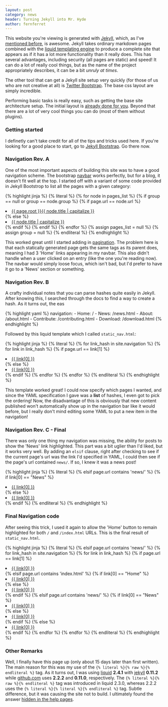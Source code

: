 ```yaml
---
layout: post
category: news
header: Turning Jekyll into Mr. Hyde
author: fernferret
---
```


This website you're viewing is generated with [Jekyll](https://github.com/mojombo/jekyll), which, as I've [mentioned before](/news/multiverse-blog.html), is awesome. Jekyll takes ordinary markdown pages combined with the [liquid templating engine](https://github.com/shopify/liquid/wiki/liquid-for-designers) to produce a complete site that appears as if it has a lot more functionality than it really does. This has several advantages, including security (all pages are static) and speed! It can do a lot of really cool things, but as the name of the project appropriately describes, it can be a bit _unruly at times_.

The other tool that can get a Jekyll site setup very quickly (for those of us who are not creative at all) is [Twitter Bootstrap](http://twitter.github.com/bootstrap/). The base css layout are simply incredible.

Performing basic tasks is really easy, such as getting the base site architecture setup. The initial layout is [already done for you](https://github.com/mojombo/jekyll/wiki/Usage). Beyond that there are a lot of very cool things you can do (most of them without plugins).

### Getting started
I definetly can't take credit for all of the tips and tricks used here. If you're looking for a good place to start, go to [Jekyll Bootstrap](http://jekyllbootstrap.com/). Go there now.

### Navigation Rev. A
One of the most important aspects of building this site was to have a good navigation scheme. The bootstrap [navbar](http://twitter.github.com/bootstrap/components.html#navbar) works perfectly, but for a blog, it doesn't fit well at the top. I started off with a variant of some code provided in Jekyll Bootstrop to list all the pages with a given category:

{% highlight jinja %}
  {% literal %}
  {% for node in pages_list %}
    {% if group == null or group == node.group %}
      {% if page.url == node.url %}
      <li class="active"><a href="{{ node.url }}">{{ page.root }}{{ node.title | capitalize }}</a></li>
      {% else %}
      <li><a href="{{ node.url }}">{{ node.title | capitalize }}</a></li>
      {% endif %}
    {% endif %}
  {% endfor %}
  {% assign pages_list = null %}
  {% assign group = null %}
  {% endliteral %}
{% endhighlight %}

This worked great until I started adding in [pagination](). The problem here is that each statically generated page gets the same tags as its parent does, meaning I had 3 'Home' links appearing in my navbar. This also didn't handle when a user clicked on an entry (like the one you're reading now). The navbar would simply loose focus, which isn't bad, but I'd prefer to have it go to a 'News' section or something.

### Navigation Rev. B

A crafty individual notes that you can parse hashes quite easily in Jekyll. After knowing this, I searched through the docs to find a way to create a hash. As it turns out, the eas

{% highlight yaml %}
    navigation:
      - Home: /
      - News: /news.html
      - About: /about.html
      - Contribute: /contributing.html
      - Download: /download.html
{% endhighlight %}

Followed by this liquid template which I called `static_nav.html`:

{% highlight jinja %}
{% literal %}
{% for link_hash in site.navigation %}
  {% for link in link_hash %}
    {% if page.url == link[1] %}
    <li class="active"><a href="{{ link[1] }}">{{ link[0] }}</a></li>
    {% else %}
    <li><a href="{{ link[1] }}">{{ link[0] }}</a></li>
    {% endif %}
  {% endfor %}
{% endfor %}
{% endliteral %}
{% endhighlight %}

This template worked great! I could now specify which pages I wanted, and since the YAML specification I gave was a **list** of hashes, I even got to pick the ordering! Now, the disadvantage of this is obviously that new content published won't automatically show up in the navigation bar like it would before, but I really don't mind editing some YAML to put a new item in the navigation!

### Navigation Rev. C - Final
There was only one thing my navigation was missing, the ability for posts to show the 'News' link highlighted. This part was a bit uglier than I'd liked, but it works very well. By adding an `elsif` clause, right after checking to see if the current page's url was the link I'd specified in YAML, I could then see if the page's url contained `news/`. If so, I knew it was a news post!

{% highlight jinja %}
{% literal %}
{% elsif page.url contains 'news/' %}
   {% if link[0] == "News" %}
     <li class="active"><a href="{{ link[1] }}">{{ link[0] }}</a></li>
   {% else %}
     <li><a href="{{ link[1] }}">{{ link[0] }}</a></li>
   {% endif %}
{% endliteral %}
{% endhighlight %}

### Final Navigation code
After seeing this trick, I used it again to allow the 'Home' button to remain highlighted for both `/` and `/index.html` URLs. This is the final result of `static_nav.html`.

{% highlight jinja %}
{% literal %}
{% elsif page.url contains 'news/' %}
{% for link_hash in site.navigation %}
  {% for link in link_hash %}
    {% if page.url == link[1] %}
       <li class="active"><a href="{{ link[1] }}">{{ link[0] }}</a></li>
       {% elsif page.url contains 'index.html' %}
       {% if link[0] == "Home" %}
         <li class="active"><a href="{{ link[1] }}">{{ link[0] }}</a></li>
       {% else %}
         <li><a href="{{ link[1] }}">{{ link[0] }}</a></li>
       {% endif %}
       {% elsif page.url contains 'news/' %}
       {% if link[0] == "News" %}
         <li class="active"><a href="{{ link[1] }}">{{ link[0] }}</a></li>
       {% else %}
         <li><a href="{{ link[1] }}">{{ link[0] }}</a></li>
       {% endif %}
       {% else %}
       <li><a href="{{ link[1] }}">{{ link[0] }}</a></li>
       {% endif %}
  {% endfor %}
{% endfor %}
{% endliteral %}
{% endhighlight %}

### Other Remarks

Well, I finally have this page up (only about 15 days later than first written). The main reason for this was my use of the `{% literal %}{% raw %}{% endliteral %}` tag. As it turns out, I was using [liquid](http://liquidmarkup.org/) **2.4.1** with [jekyll](http://jekyllrb.com/) **0.11.2** while [github.com](http://www.github.com) uses **2.2.2** and **0.11.0**, respectively. The `{% literal %}{% raw %}{% endliteral %}` tag was introduced in liquid 2.3.0, whereas 2.2.2 uses the `{% literal %}{% literal %}{% endliteral %}` tag. Subtle difference, but it was causing the site not to build. I ultimately found the answer [hidden in the help pages](https://help.github.com/articles/pages-don-t-build-unable-to-run-jekyll).
